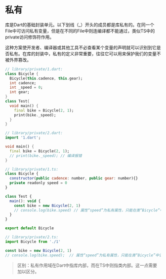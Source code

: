# 私有

库是Dart的基础封装单元。以下划线（_）开头的成员都是库私有的。在同一个File中可访问私有变量，但是在不同的File中则连编译都不能通过，类似TS中的private访问修饰符作用。     

这种方案使开发者、编译器或其他工具不必查看某个变量的声明就可以识别到它是否私有。在库的封装中，私有的定义非常重要，往往它可以用来保护我们的变量不被外界篡改。     

<!--sec data-title="Dart" data-id="section1" data-show=true ces-->
```dart
// library/private/1.dart:
class Bicycle {
  Bicycle(this.cadence, this.gear);
  int cadence;
  int _speed = 0;
  int gear;
}
class Test{
  void main() {
    final bike = Bicycle(2, 1);
    print(bike._speed);
  }
}
```

```dart
// library/private/2.dart:
import '1.dart';

void main() {
  final bike = Bicycle(2, 1);
  // print(bike._speed); // 编译报错
}
```
<!--endsec-->

<!--sec data-title="TypeScript" data-id="section2" data-show=true data-collapse=false ces-->
```javascript
// library/private/1.ts:
class Bicycle {
  constructor(public cadence: number, public gear: number){}
  private readonly speed = 0
}

class Test {
  main(): void {
    const bike = new Bicycle(2, 1)
    // console.log(bike.speed) // 属性“speed”为私有属性，只能在类“Bicycle”中访问
  }
}

export default Bicycle
```

```javascript
// library/private/2.ts:
import Bicycle from './1'

const bike = new Bicycle(2, 1)
// console.log(bike.speed);  // 属性“speed”为私有属性，只能在类“Bicycle”中访问。
```
<!--endsec-->

> 区别：私有作用域在Dart中指库内部，而在TS中则指类内部。这一点需要加以区分。      
